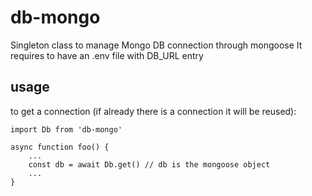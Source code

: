 # db-mongo
Singleton class to manage Mongo DB connection through mongoose
It requires to have an .env file with DB_URL entry

## usage

to get a connection (if already there is a connection it will be reused):
```
import Db from 'db-mongo'

async function foo() {
    ...
    const db = await Db.get() // db is the mongoose object
    ...
}

```

